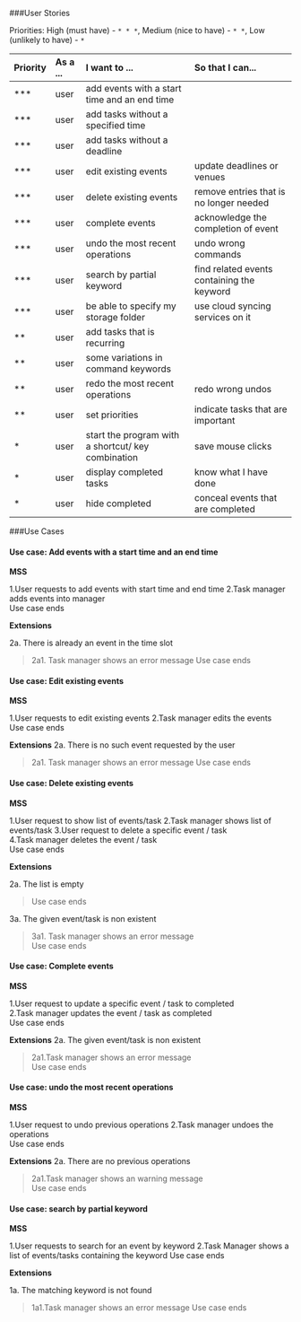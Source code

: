 ###User Stories

Priorities: High (must have) - `* * *`, Medium (nice to have)  - `* *`,  Low (unlikely to have) - `*`

Priority | As a ... | I want to ... | So that I can...
 -------- | :-------- | :--------- | :-----------
***  |  user  |  add events with a start time and an end time  |
***  |  user  |  add tasks without a specified time  | 
***  |  user  |  add tasks without a deadline | 
***  |  user  |  edit existing events  |  update deadlines or venues  
***  |  user  |  delete existing events  |  remove entries that is no longer needed
***  |  user  |  complete events  |  acknowledge the completion of event
***  |  user  |  undo the most recent operations  | undo wrong commands 
***  |  user  |  search by partial keyword  |  find related events containing the keyword
***  |  user  | be able to specify my storage folder | use cloud syncing services on it
**  |  user  |  add tasks that is recurring  |  
**  |  user  |  some variations in command keywords
**  |  user  |  redo the most recent operations   |  redo wrong undos  
**  |  user  |  set priorities  |  indicate tasks that are important
*   |  user  | start the program with a shortcut/ key combination | save mouse clicks
*   | user   | display completed tasks | know what I have done
*  |  user  |  hide completed  |  conceal events that are completed

###Use Cases

#### Use case: Add events with a start time and an end time 

**MSS**

1.User requests to add events with start time and end time
2.Task manager adds events into manager <br>
Use case ends

**Extensions**

2a. There is already an event in the time slot

>2a1. Task manager shows an error message
 Use case ends
 

#### Use case: Edit existing events

**MSS**

1.User requests to edit existing events
2.Task manager edits the events<br>
Use case ends

**Extensions**
2a. There is no such event requested by the user

>2a1. Task manager shows an error message
 Use case ends


#### Use case: Delete existing events

**MSS**

1.User request to show list of events/task
2.Task manager shows list of events/task
3.User request to delete a specific event / task  
4.Task manager deletes the event / task <br>
Use case ends


**Extensions**

2a. The list is empty

>Use case ends

3a. The given event/task is non existent

>3a1. Task manager shows an error message <br>
 Use case ends


#### Use case: Complete events

**MSS**

1.User request to update a specific event / task to completed  
2.Task manager updates the event / task as completed<br>
Use case ends

**Extensions**
2a. The given event/task is non existent 

>2a1.Task manager shows an error message <br>
 Use case ends


#### Use case: undo the most recent operations

**MSS**

1.User request to undo previous operations
2.Task manager undoes the operations<br>
Use case ends

**Extensions**
2a. There are no previous operations

> 2a1.Task manager shows an warning message <br>
  Use case ends


#### Use case: search by partial keyword

**MSS**

1.User requests to search for an event by keyword
2.Task Manager shows a list of events/tasks containing the keyword
Use case ends

**Extensions**

1a. The matching keyword is not found

>1a1.Task manager shows an error message
 Use case ends
